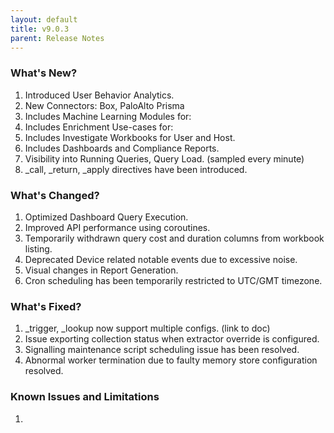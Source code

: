 ```yaml
---
layout: default
title: v9.0.3
parent: Release Notes
---
```


### What's New?
1. Introduced User Behavior Analytics.
2. New Connectors: Box, PaloAlto Prisma
3. Includes Machine Learning Modules for:
4. Includes Enrichment Use-cases for: 
5. Includes Investigate Workbooks for User and Host.
6. Includes Dashboards and Compliance Reports.
7. Visibility into Running Queries, Query Load. (sampled every minute)
8. \_call, \_return, \_apply directives have been introduced.

### What's Changed?
1. Optimized Dashboard Query Execution.
2. Improved API performance using coroutines. 
3. Temporarily withdrawn query cost and duration columns from workbook listing.
4. Deprecated Device related notable events due to excessive noise.
5. Visual changes in Report Generation.
6. Cron scheduling has been temporarily restricted to UTC/GMT timezone.

### What's Fixed?
1. \_trigger, \_lookup now support multiple configs. (link to doc)
2. Issue exporting collection status when extractor override is configured.
3. Signalling maintenance script scheduling issue has been resolved.
4. Abnormal worker termination due to faulty memory store configuration resolved.

### Known Issues and Limitations
1. 
